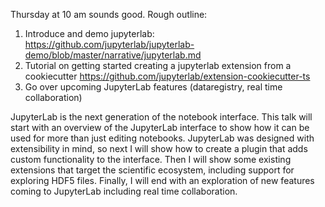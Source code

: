 Thursday at 10 am sounds good. Rough outline:

1. Introduce and demo jupyterlab: https://github.com/jupyterlab/jupyterlab-demo/blob/master/narrative/jupyterlab.md
2. Tutorial on getting started creating a jupyterlab extension from a cookiecutter https://github.com/jupyterlab/extension-cookiecutter-ts
3. Go over upcoming JupyterLab features (dataregistry, real time collaboration)


JupyterLab is the next generation of the notebook interface. This talk will start with an overview of the JupyterLab
interface to show how it can be used for more than just editing notebooks.  JupyterLab was designed with extensibility
in mind, so next I will show how to create a plugin that adds custom functionality to the interface. Then I will show
some existing extensions that target the scientific ecosystem, including support for exploring HDF5 files. Finally,
I will end with an exploration of new features coming to JupyterLab including real time collaboration. 
